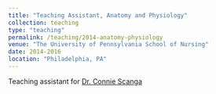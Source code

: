 ```yaml
---
title: "Teaching Assistant, Anatomy and Physiology"
collection: teaching
type: "teaching"
permalink: /teaching/2014-anatomy-physiology
venue: "The University of Pennsylvania School of Nursing"
date: 2014-2016
location: "Philadelphia, PA"
---
```


Teaching assistant for [Dr. Connie Scanga](https://www.nursing.upenn.edu/details/profiles.php?id=55)